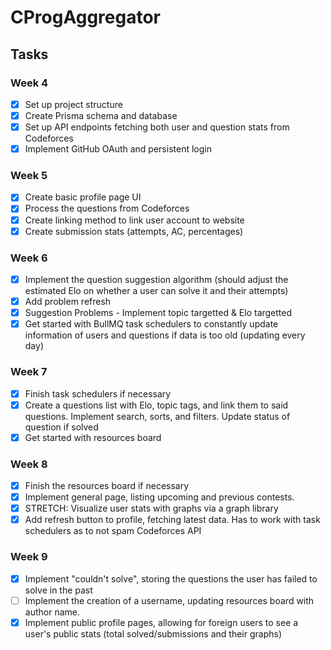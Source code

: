 # CProgAggregator

## Tasks
### Week 4
- [x] Set up project structure
- [x] Create Prisma schema and database
- [x] Set up API endpoints fetching both user and question stats from Codeforces
- [x] Implement GitHub OAuth and persistent login

### Week 5
- [x] Create basic profile page UI
- [x] Process the questions from Codeforces
- [x] Create linking method to link user account to website
- [x] Create submission stats (attempts, AC, percentages)

### Week 6
- [x] Implement the question suggestion algorithm (should adjust the estimated Elo on whether a user can solve it and their attempts)
- [x] Add problem refresh
- [x] Suggestion Problems - Implement topic targetted & Elo targetted
- [x] Get started with BullMQ task schedulers to constantly update information of users and questions if data is too old (updating every day)

### Week 7
- [x] Finish task schedulers if necessary
- [x] Create a questions list with Elo, topic tags, and link them to said questions. Implement search, sorts, and filters. Update status of question if solved
- [x] Get started with resources board

### Week 8
- [x] Finish the resources board if necessary
- [x] Implement general page, listing upcoming and previous contests.
- [x] STRETCH: Visualize user stats with graphs via a graph library
- [x] Add refresh button to profile, fetching latest data. Has to work with task schedulers as to not spam Codeforces API

### Week 9
- [x] Implement "couldn't solve", storing the questions the user has failed to solve in the past
- [ ] Implement the creation of a username, updating resources board with author name.
- [x] Implement public profile pages, allowing for foreign users to see a user's public stats (total solved/submissions and their graphs)
